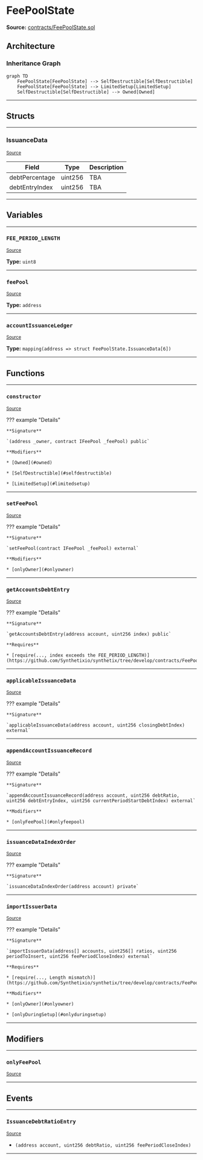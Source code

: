 # FeePoolState

**Source:** [contracts/FeePoolState.sol](https://github.com/Synthetixio/synthetix/tree/develop/contracts/FeePoolState.sol)

## Architecture

### Inheritance Graph

```mermaid
graph TD
    FeePoolState[FeePoolState] --> SelfDestructible[SelfDestructible]
    FeePoolState[FeePoolState] --> LimitedSetup[LimitedSetup]
    SelfDestructible[SelfDestructible] --> Owned[Owned]
```

---

## Structs

---

### IssuanceData
<sub>[Source](https://github.com/Synthetixio/synthetix/tree/develop/contracts/FeePoolState.sol#L27)</sub>

| Field | Type | Description |
| ------ | ------ | ------ |
| debtPercentage | uint256 | TBA |
| debtEntryIndex | uint256 | TBA |

---

## Variables

---

### `FEE_PERIOD_LENGTH`
<sub>[Source](https://github.com/Synthetixio/synthetix/tree/develop/contracts/FeePoolState.sol#L22)</sub>

**Type:** `uint8`

---

### `feePool`
<sub>[Source](https://github.com/Synthetixio/synthetix/tree/develop/contracts/FeePoolState.sol#L24)</sub>

**Type:** `address`

---

### `accountIssuanceLedger`
<sub>[Source](https://github.com/Synthetixio/synthetix/tree/develop/contracts/FeePoolState.sol#L33)</sub>

**Type:** `mapping(address => struct FeePoolState.IssuanceData[6])`

---

## Functions

---

### `constructor`
<sub>[Source](https://github.com/Synthetixio/synthetix/tree/develop/contracts/FeePoolState.sol#L35)</sub>

??? example "Details"

    **Signature**

    `(address _owner, contract IFeePool _feePool) public`

    **Modifiers**

    * [Owned](#owned)

    * [SelfDestructible](#selfdestructible)

    * [LimitedSetup](#limitedsetup)

---

### `setFeePool`
<sub>[Source](https://github.com/Synthetixio/synthetix/tree/develop/contracts/FeePoolState.sol#L46)</sub>

??? example "Details"

    **Signature**

    `setFeePool(contract IFeePool _feePool) external`

    **Modifiers**

    * [onlyOwner](#onlyowner)

---

### `getAccountsDebtEntry`
<sub>[Source](https://github.com/Synthetixio/synthetix/tree/develop/contracts/FeePoolState.sol#L57)</sub>

??? example "Details"

    **Signature**

    `getAccountsDebtEntry(address account, uint256 index) public`

    **Requires**

    * [require(..., index exceeds the FEE_PERIOD_LENGTH)](https://github.com/Synthetixio/synthetix/tree/develop/contracts/FeePoolState.sol#L62)

---

### `applicableIssuanceData`
<sub>[Source](https://github.com/Synthetixio/synthetix/tree/develop/contracts/FeePoolState.sol#L73)</sub>

??? example "Details"

    **Signature**

    `applicableIssuanceData(address account, uint256 closingDebtIndex) external`

---

### `appendAccountIssuanceRecord`
<sub>[Source](https://github.com/Synthetixio/synthetix/tree/develop/contracts/FeePoolState.sol#L98)</sub>

??? example "Details"

    **Signature**

    `appendAccountIssuanceRecord(address account, uint256 debtRatio, uint256 debtEntryIndex, uint256 currentPeriodStartDebtIndex) external`

    **Modifiers**

    * [onlyFeePool](#onlyfeepool)

---

### `issuanceDataIndexOrder`
<sub>[Source](https://github.com/Synthetixio/synthetix/tree/develop/contracts/FeePoolState.sol#L118)</sub>

??? example "Details"

    **Signature**

    `issuanceDataIndexOrder(address account) private`

---

### `importIssuerData`
<sub>[Source](https://github.com/Synthetixio/synthetix/tree/develop/contracts/FeePoolState.sol#L137)</sub>

??? example "Details"

    **Signature**

    `importIssuerData(address[] accounts, uint256[] ratios, uint256 periodToInsert, uint256 feePeriodCloseIndex) external`

    **Requires**

    * [require(..., Length mismatch)](https://github.com/Synthetixio/synthetix/tree/develop/contracts/FeePoolState.sol#L143)

    **Modifiers**

    * [onlyOwner](#onlyowner)

    * [onlyDuringSetup](#onlyduringsetup)

---

## Modifiers

---

### `onlyFeePool`
<sub>[Source](https://github.com/Synthetixio/synthetix/tree/develop/contracts/FeePoolState.sol#L154)</sub>

---

## Events

---

### `IssuanceDebtRatioEntry`
<sub>[Source](https://github.com/Synthetixio/synthetix/tree/develop/contracts/FeePoolState.sol#L160)</sub>

- `(address account, uint256 debtRatio, uint256 feePeriodCloseIndex)`

---

